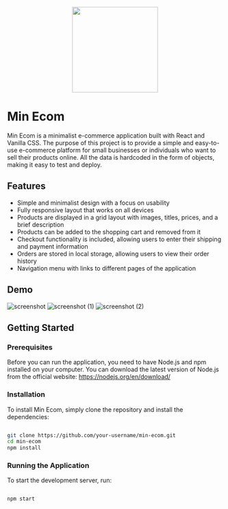 <p align="center">
  <img src="https://api.logo.com/api/v2/images?logo=logo_a778a8cb-7281-445f-8a11-e0e94613b10d&format=webp&margins=0&quality=60&width=500&background=transparent&u=1680931850" width="200">
</p>






# Min Ecom
Min Ecom is a minimalist e-commerce application built with React and Vanilla CSS. The purpose of this project is to provide a simple and easy-to-use e-commerce platform for small businesses or individuals who want to sell their products online. All the data is hardcoded in the form of objects, making it easy to test and deploy.

## Features
- Simple and minimalist design with a focus on usability
- Fully responsive layout that works on all devices
- Products are displayed in a grid layout with images, titles, prices, and a brief description
- Products can be added to the shopping cart and removed from it
- Checkout functionality is included, allowing users to enter their shipping and payment information
- Orders are stored in local storage, allowing users to view their order history
- Navigation menu with links to different pages of the application

## Demo 
![screenshot](https://user-images.githubusercontent.com/115978151/230711028-20896df9-6b22-4e8f-867c-b0ce0c515520.png)
![screenshot (1)](https://user-images.githubusercontent.com/115978151/230711043-b1f5fb4c-e52d-4a83-8908-5f1df0e38b7c.png)
![screenshot (2)](https://user-images.githubusercontent.com/115978151/230711045-13dfa2c6-5bc0-434b-b468-52dff773c17f.png)


## Getting Started

### Prerequisites
Before you can run the application, you need to have Node.js and npm installed on your computer. You can download the latest version of Node.js from the official website: https://nodejs.org/en/download/

### Installation
To install Min Ecom, simply clone the repository and install the dependencies:

```bash

git clone https://github.com/your-username/min-ecom.git
cd min-ecom
npm install

```
### Running the Application
To start the development server, run:

```bash

npm start
```
